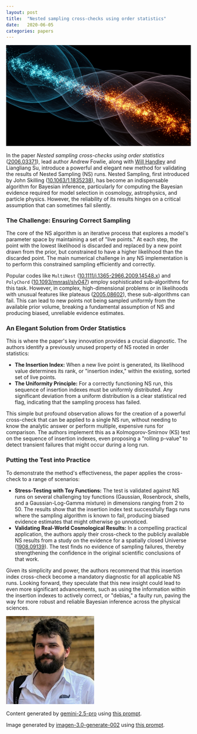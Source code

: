 ```yaml
---
layout: post
title:  "Nested sampling cross-checks using order statistics"
date:   2020-06-05
categories: papers
---
```

![AI generated image](/assets/images/posts/2020-06-05-2006.03371.png)

<!-- BEGINNING OF GENERATED POST -->
In the paper *Nested sampling cross-checks using order statistics* ([2006.03371](https://arxiv.org/abs/2006.03371)), lead author Andrew Fowlie, along with [Will Handley](https://willhandley.co.uk) and Liangliang Su, introduce a powerful and elegant new method for validating the results of Nested Sampling (NS) runs. Nested Sampling, first introduced by John Skilling ([10.1063/1.1835238](https://doi.org/10.1063/1.1835238)), has become an indispensable algorithm for Bayesian inference, particularly for computing the Bayesian evidence required for model selection in cosmology, astrophysics, and particle physics. However, the reliability of its results hinges on a critical assumption that can sometimes fail silently.

### The Challenge: Ensuring Correct Sampling

The core of the NS algorithm is an iterative process that explores a model's parameter space by maintaining a set of "live points." At each step, the point with the lowest likelihood is discarded and replaced by a new point drawn from the prior, but constrained to have a higher likelihood than the discarded point. The main numerical challenge in any NS implementation is to perform this constrained sampling efficiently and correctly.

Popular codes like `MultiNest` ([10.1111/j.1365-2966.2009.14548.x](https://doi.org/10.1111/j.1365-2966.2009.14548.x)) and `PolyChord` ([10.1093/mnrasl/slv047](https://doi.org/10.1093/mnrasl/slv047)) employ sophisticated sub-algorithms for this task. However, in complex, high-dimensional problems or in likelihoods with unusual features like plateaus ([2005.08602](https://arxiv.org/abs/2005.08602)), these sub-algorithms can fail. This can lead to new points not being sampled uniformly from the available prior volume, breaking a fundamental assumption of NS and producing biased, unreliable evidence estimates.

### An Elegant Solution from Order Statistics

This is where the paper's key innovation provides a crucial diagnostic. The authors identify a previously unused property of NS rooted in order statistics:
*   **The Insertion Index:** When a new live point is generated, its likelihood value determines its rank, or "insertion index," within the existing, sorted set of live points.
*   **The Uniformity Principle:** For a correctly functioning NS run, this sequence of insertion indexes must be uniformly distributed. Any significant deviation from a uniform distribution is a clear statistical red flag, indicating that the sampling process has failed.

This simple but profound observation allows for the creation of a powerful cross-check that can be applied to a single NS run, without needing to know the analytic answer or perform multiple, expensive runs for comparison. The authors implement this as a Kolmogorov-Smirnov (KS) test on the sequence of insertion indexes, even proposing a "rolling p-value" to detect transient failures that might occur during a long run.

### Putting the Test into Practice

To demonstrate the method's effectiveness, the paper applies the cross-check to a range of scenarios:
*   **Stress-Testing with Toy Functions:** The test is validated against NS runs on several challenging toy functions (Gaussian, Rosenbrock, shells, and a Gaussian-Log-Gamma mixture) in dimensions ranging from 2 to 50. The results show that the insertion index test successfully flags runs where the sampling algorithm is known to fail, producing biased evidence estimates that might otherwise go unnoticed.
*   **Validating Real-World Cosmological Results:** In a compelling practical application, the authors apply their cross-check to the publicly available NS results from a study on the evidence for a spatially closed Universe ([1908.09139](https://arxiv.org/abs/1908.09139)). The test finds no evidence of sampling failures, thereby strengthening the confidence in the original scientific conclusions of that work.

Given its simplicity and power, the authors recommend that this insertion index cross-check become a mandatory diagnostic for all applicable NS runs. Looking forward, they speculate that this new insight could lead to even more significant advancements, such as using the information within the insertion indexes to actively correct, or "debias," a faulty run, paving the way for more robust and reliable Bayesian inference across the physical sciences.
<!-- END OF GENERATED POST -->

<img src="/assets/group/images/will_handley.jpg" alt="Will Handley" style="width: auto; height: 25vw;">

Content generated by [gemini-2.5-pro](https://deepmind.google/technologies/gemini/) using [this prompt](/prompts/content/2020-06-05-2006.03371.txt).

Image generated by [imagen-3.0-generate-002](https://deepmind.google/technologies/gemini/) using [this prompt](/prompts/images/2020-06-05-2006.03371.txt).